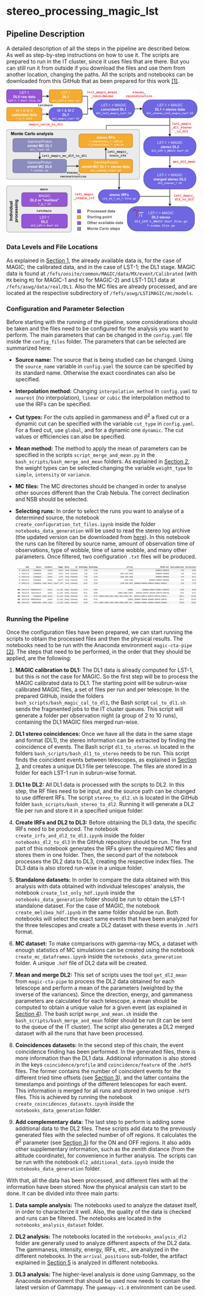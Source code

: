# stereo_processing_magic_lst
## Pipeline Description

A detailed description of all the steps in the pipeline are described below. As well as step-by-step instructions on how to use it. The scripts are prepared to run in the IT cluster, since it uses files that are there. But you can still run it from outside if you download the files and use them from another location, changing the paths. All the scripts and notebooks can be downloaded from this GitHub that as been prepared for this work [[1]](https://github.com/juanjq/stereo_processing_magic_lst/blob/main/thesis_stereo_magic%26lst1.pdf).

  ![alt text](https://github.com/juanjq/stereo_processing_magic_lst/blob/main/images/stereo-processing-flowchart-1.png)

### Data Levels and File Locations

As explained in [Section 1](https://github.com/juanjq/stereo_processing_magic_lst/blob/main/thesis_stereo_magic%26lst1.pdf), the already available data is, for the case of MAGIC; the calibrated data, and in the case of LST-1; the DL1 stage. MAGIC data is found at `/fefs/onsite/common/MAGIC/data/MX/event/Calibrated` (with `MX` being `M1` for MAGIC-1 and `M2` for MAGIC-2) and LST-1 DL1 data at `/fefs/aswg/data/real/DL1`. Also the MC files are already processed, and are located at the respective subdirectory of `/fefs/aswg/LST1MAGIC/mc/models`.

### Configuration and Parameter Selection

Before starting with the running of the pipeline, some considerations should be taken and the files need to be configured for the analysis you want to perform. The main parameters that can be changed in the `config.yaml` file inside the `config_files` folder. The parameters that can be selected are summarized here:

- **Source name:** The source that is being studied can be changed. Using the `source_name` variable in `config.yaml` the source can be specified by its standard name. Otherwise the exact coordinates can also be specified.
- **Interpolation method:** Changing `interpolation_method` in `config.yaml` to `nearest` (no interpolation), `linear` or `cubic` the interpolation method to use the IRFs can be specified.
- **Cut types:** For the cuts applied in gammaness and $\theta^2$ a fixed cut or a dynamic cut can be specified with the variable `cut_type` in `config.yaml`. For a fixed cut, use `global`, and for a dynamic one `dynamic`. The cut values or efficiencies can also be specified.
- **Mean method:** The method to apply the mean of parameters can be specified in the scripts `script_merge_and_mean.py` in the `bash_scripts/bash_merge_and_mean` folders. As explained in [Section 2](https://github.com/juanjq/stereo_processing_magic_lst/blob/main/thesis_stereo_magic%26lst1.pdf), the weight types can be selected changing the variable `weight_type` to `simple`, `intensity` or `variance`.
- **MC files:** The MC directories should be changed in order to analyse other sources different than the Crab Nebula. The correct declination and NSB should be selected.
- **Selecting runs:** In order to select the runs you want to analyse of a determined source, the notebook `create_configuration_txt_files.ipynb` inside the folder `notebooks_data_generation` will be used to read the stereo log archive (the updated version can be downloaded from [here](https://docs.google.com/spreadsheets/u/1/d/1Tya0tlK-3fuN6_vXOU5FwJruis5vBA9FALAPLFHOfBQ/edit)). In this notebook the runs can be filtered by source name, amount of observation time of observations, type of wobble, time of same wobble, and many other parameters. Once filtered, two configuration `.txt` files will be produced.
  
  ![alt text](https://github.com/juanjq/stereo_processing_magic_lst/blob/main/images/example_table_stereo_data.png)

### Running the Pipeline

Once the configuration files have been prepared, we can start running the scripts to obtain the processed files and then the physical results. The notebooks need to be run with the Anaconda environment `magic-cta-pipe` [\[2\]](https://github.com/cta-observatory/magic-cta-pipe). The steps that need to be performed, in the order that they should be applied, are the following:

1. **MAGIC calibration to DL1:** The DL1 data is already computed for LST-1, but this is not the case for MAGIC. So the first step will be to process the MAGIC calibrated data to DL1. The starting point will be subrun-wise calibrated MAGIC files, a set of files per run and per telescope. In the prepared GitHub, inside the folders `bash_scripts/bash_magic_cal_to_dl1`, the Bash script `cal_to_dl1.sh` sends the fragmented jobs to the IT cluster queues. This script will generate a folder per observation night (a group of 2 to 10 runs), containing the DL1 MAGIC files merged run-wise.

2. **DL1 stereo coincidences:** Once we have all the data in the same stage and format (DL1), the stereo information can be extracted by finding the coincidence of events. The Bash script `dl1_to_stereo.sh` located in the folders `bash_scripts/bash_dl1_to_stereo` needs to be run. This script finds the coincident events between telescopes, as explained in [Section 3](https://github.com/juanjq/stereo_processing_magic_lst/blob/main/thesis_stereo_magic%26lst1.pdf), and creates a unique DL1 file per telescope. The files are stored in a folder for each LST-1 run in subrun-wise format.

3. **DL1 to DL2:** All DL1 data is processed with the scripts to DL2. In this step, the RF files need to be input, and the source path can be changed to use different RFs. The script `stereo_to_dl2.sh` is located in the GitHub folder `bash_scripts/bash_stereo_to_dl2`. Running it will generate a DL2 file per run and store it in a specified unique folder.

4. **Create IRFs and DL2 to DL3:** Before obtaining the DL3 data, the specific IRFs need to be produced. The notebook `create_irfs_and_dl2_to_dl3.ipynb` inside the folder `notebooks_dl2_to_dl3` in the GitHub repository should be run. The first part of this notebook generates the IRFs given the required MC files and stores them in one folder. Then, the second part of the notebook processes the DL2 data to DL3, creating the respective index files. The DL3 data is also stored run-wise in a unique folder.

5. **Standalone datasets:** In order to compare the data obtained with this analysis with data obtained with individual telescopes' analysis, the notebook `create_lst_only_hdf.ipynb` inside the `notebooks_data_generation` folder should be run to obtain the LST-1 standalone dataset. For the case of MAGIC, the notebook `create_melibea_hdf.ipynb` in the same folder should be run. Both notebooks will select the exact same events that have been analyzed for the three telescopes and create a DL2 dataset with these events in `.hdf5` format.

6. **MC dataset:** To make comparisons with gamma-ray MCs, a dataset with enough statistics of MC simulations can be created using the notebook `create_mc_dataframes.ipynb` inside the `notebooks_data_generation` folder. A unique `.hdf` file of DL2 data will be created.

7. **Mean and merge DL2:** This set of scripts uses the tool `get_dl2_mean` from `magic-cta-pipe` to process the DL2 data obtained for each telescope and perform a mean of the parameters (weighted by the inverse of the variances). Since the direction, energy, and gammaness parameters are calculated for each telescope, a mean should be computed to obtain a unique value for a given event (as explained in [Section 4](https://github.com/juanjq/stereo_processing_magic_lst/blob/main/thesis_stereo_magic%26lst1.pdf)). The bash script `merge_and_mean.sh` inside the `bash_scripts/bash_merge_and_mean` folder should be run (it can be sent to the queue of the IT cluster). The script also generates a DL2 merged dataset with all the runs that have been processed.

8. **Coincidences datasets:** In the second step of this chain, the event coincidence finding has been performed. In the generated files, there is more information than the DL1 data. Additional information is also stored in the keys `coincidence/profile` and `coincidence/feature` of the `.hdf5` files. The former contains the number of coincident events for the different tried time offsets (see [Section 3](https://github.com/juanjq/stereo_processing_magic_lst/blob/main/thesis_stereo_magic%26lst1.pdf)), and the latter contains the timestamps and pointings of the different telescopes for each event. This information is merged for all runs and stored in two unique `.hdf5` files. This is achieved by running the notebook `create_coincidences_datasets.ipynb` inside the `notebooks_data_generation` folder.

9. **Add complementary data:** The last step to perform is adding some additional data to the DL2 files. These scripts add data to the previously generated files with the selected number of off regions. It calculates the $\theta^2$ parameter (see [Section 3](https://github.com/juanjq/stereo_processing_magic_lst/blob/main/thesis_stereo_magic%26lst1.pdf)) for the ON and OFF regions. It also adds other supplementary information, such as the zenith distance (from the altitude coordinate), for convenience in further analysis. The scripts can be run with the notebook `dl2_additional_data.ipynb` inside the `notebooks_data_generation` folder.

With that, all the data has been processed, and different files with all the information have been stored. Now the physical analysis can start to be done. It can be divided into three main parts:

1. **Data sample analysis:** The notebooks used to analyze the dataset itself, in order to characterize it well. Also, the quality of the data is checked and runs can be filtered. The notebooks are located in the `notebooks_analysis_dataset` folder.

2. **DL2 analysis:** The notebooks located in the `notebooks_analysis_dl2` folder are generally used to analyze different aspects of the DL2 data. The gammaness, intensity, energy, IRFs, etc., are analyzed in the different notebooks. In the `arrival_positions` sub-folder, the artifact explained in [Section 5](https://github.com/juanjq/stereo_processing_magic_lst/blob/main/thesis_stereo_magic%26lst1.pdf) is analyzed in different notebooks.

3. **DL3 analysis:** The higher-level analysis is done using Gammapy, so the Anaconda environment that should be used now needs to contain the latest version of Gammapy. The `gammapy-v1.0` environment can be used.
